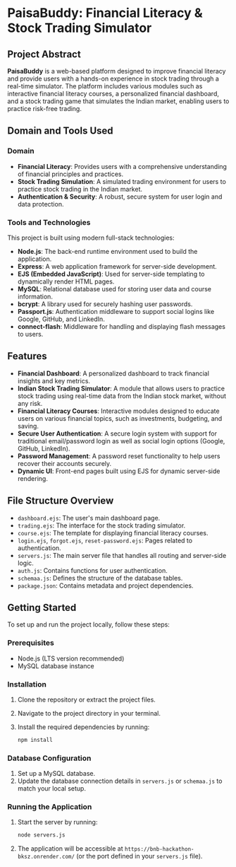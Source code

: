 # PaisaBuddy: Financial Literacy & Stock Trading Simulator



## Project Abstract
**PaisaBuddy** is a web-based platform designed to improve financial literacy and provide users with a hands-on experience in stock trading through a real-time simulator. The platform includes various modules such as interactive financial literacy courses, a personalized financial dashboard, and a stock trading game that simulates the Indian market, enabling users to practice risk-free trading.

## Domain and Tools Used

### Domain
- **Financial Literacy**: Provides users with a comprehensive understanding of financial principles and practices.
- **Stock Trading Simulation**: A simulated trading environment for users to practice stock trading in the Indian market.
- **Authentication & Security**: A robust, secure system for user login and data protection.

### Tools and Technologies
This project is built using modern full-stack technologies:

- **Node.js**: The back-end runtime environment used to build the application.
- **Express**: A web application framework for server-side development.
- **EJS (Embedded JavaScript)**: Used for server-side templating to dynamically render HTML pages.
- **MySQL**: Relational database used for storing user data and course information.
- **bcrypt**: A library used for securely hashing user passwords.
- **Passport.js**: Authentication middleware to support social logins like Google, GitHub, and LinkedIn.
- **connect-flash**: Middleware for handling and displaying flash messages to users.

## Features

- **Financial Dashboard**: A personalized dashboard to track financial insights and key metrics.
- **Indian Stock Trading Simulator**: A module that allows users to practice stock trading using real-time data from the Indian stock market, without any risk.
- **Financial Literacy Courses**: Interactive modules designed to educate users on various financial topics, such as investments, budgeting, and saving.
- **Secure User Authentication**: A secure login system with support for traditional email/password login as well as social login options (Google, GitHub, LinkedIn).
- **Password Management**: A password reset functionality to help users recover their accounts securely.
- **Dynamic UI**: Front-end pages built using EJS for dynamic server-side rendering.

## File Structure Overview

- `dashboard.ejs`: The user's main dashboard page.
- `trading.ejs`: The interface for the stock trading simulator.
- `course.ejs`: The template for displaying financial literacy courses.
- `login.ejs`, `forgot.ejs`, `reset-password.ejs`: Pages related to authentication.
- `servers.js`: The main server file that handles all routing and server-side logic.
- `auth.js`: Contains functions for user authentication.
- `schemaa.js`: Defines the structure of the database tables.
- `package.json`: Contains metadata and project dependencies.

## Getting Started

To set up and run the project locally, follow these steps:

### Prerequisites
- Node.js (LTS version recommended)
- MySQL database instance

### Installation

1. Clone the repository or extract the project files.
2. Navigate to the project directory in your terminal.
3. Install the required dependencies by running:

    ```bash
    npm install
    ```

### Database Configuration

1. Set up a MySQL database.
2. Update the database connection details in `servers.js` or `schemaa.js` to match your local setup.

### Running the Application

1. Start the server by running:

    ```bash
    node servers.js
    ```

2. The application will be accessible at `https://bnb-hackathon-bksz.onrender.com/` (or the port defined in your `servers.js` file).
